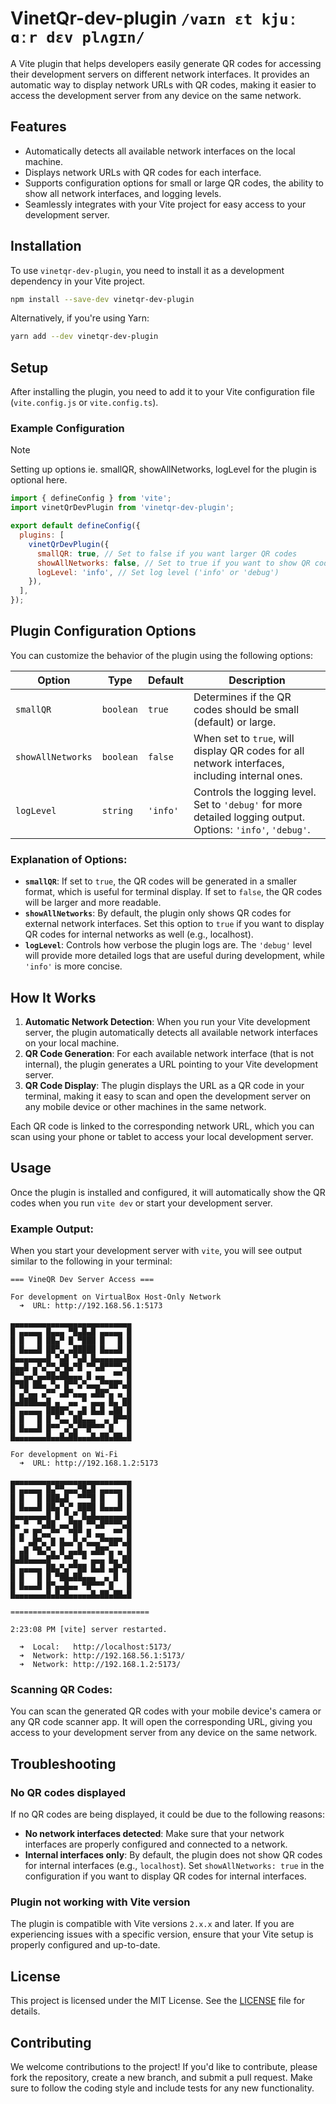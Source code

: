 # VinetQr-dev-plugin ```/vaɪn ɛt kjuː ɑːr dɛv plʌɡɪn/```

A Vite plugin that helps developers easily generate QR codes for accessing their development servers on different network interfaces. It provides an automatic way to display network URLs with QR codes, making it easier to access the development server from any device on the same network.

## Features

- Automatically detects all available network interfaces on the local machine.
- Displays network URLs with QR codes for each interface.
- Supports configuration options for small or large QR codes, the ability to show all network interfaces, and logging levels.
- Seamlessly integrates with your Vite project for easy access to your development server.

## Installation

To use `vinetqr-dev-plugin`, you need to install it as a development dependency in your Vite project.

```bash
npm install --save-dev vinetqr-dev-plugin
```

Alternatively, if you're using Yarn:

```bash
yarn add --dev vinetqr-dev-plugin
```

## Setup

After installing the plugin, you need to add it to your Vite configuration file (`vite.config.js` or `vite.config.ts`).

### Example Configuration
> [!NOTE]
> Setting up options ie. smallQR, showAllNetworks, logLevel  for the plugin is optional here.

```javascript
import { defineConfig } from 'vite';
import vinetQrDevPlugin from 'vinetqr-dev-plugin';

export default defineConfig({
  plugins: [
    vinetQrDevPlugin({
      smallQR: true, // Set to false if you want larger QR codes
      showAllNetworks: false, // Set to true if you want to show QR codes for internal network interfaces too
      logLevel: 'info', // Set log level ('info' or 'debug')
    }),
  ],
});
```

## Plugin Configuration Options

You can customize the behavior of the plugin using the following options:

| Option            | Type     | Default  | Description |
|-------------------|----------|----------|-------------|
| `smallQR`         | `boolean`| `true`   | Determines if the QR codes should be small (default) or large. |
| `showAllNetworks` | `boolean`| `false`  | When set to `true`, will display QR codes for all network interfaces, including internal ones. |
| `logLevel`        | `string` | `'info'` | Controls the logging level. Set to `'debug'` for more detailed logging output. Options: `'info'`, `'debug'`. |

### Explanation of Options:

- **`smallQR`**: If set to `true`, the QR codes will be generated in a smaller format, which is useful for terminal display. If set to `false`, the QR codes will be larger and more readable.
- **`showAllNetworks`**: By default, the plugin only shows QR codes for external network interfaces. Set this option to `true` if you want to display QR codes for internal networks as well (e.g., localhost).
- **`logLevel`**: Controls how verbose the plugin logs are. The `'debug'` level will provide more detailed logs that are useful during development, while `'info'` is more concise.

## How It Works

1. **Automatic Network Detection**: When you run your Vite development server, the plugin automatically detects all available network interfaces on your local machine.
2. **QR Code Generation**: For each available network interface (that is not internal), the plugin generates a URL pointing to your Vite development server.
3. **QR Code Display**: The plugin displays the URL as a QR code in your terminal, making it easy to scan and open the development server on any mobile device or other machines in the same network.

Each QR code is linked to the corresponding network URL, which you can scan using your phone or tablet to access your local development server.

## Usage

Once the plugin is installed and configured, it will automatically show the QR codes when you run `vite dev` or start your development server.

### Example Output:

When you start your development server with `vite`, you will see output similar to the following in your terminal:

```
=== VineQR Dev Server Access ===

For development on VirtualBox Host-Only Network
  ➜  URL: http://192.168.56.1:5173

▄▄▄▄▄▄▄▄▄▄▄▄▄▄▄▄▄▄▄▄▄▄▄▄▄▄▄
█ ▄▄▄▄▄ █▄▄▄ ▀█▄█▄█ ▄▄▄▄▄ █
█ █   █ ██▄▀ █ ▀███ █   █ █
█ █▄▄▄█ ██▀▄ ▄█████ █▄▄▄█ █
█▄▄▄▄▄▄▄█ ▀▄█ ▀▄█ █▄▄▄▄▄▄▄█
█▄▄█ ▄▀▄▀▀▄▀█▄▀█ ▀▀▄█▀▀▀▀▄█
█▀▀▄▄▀▄▄██▄██▄▄▄ █ ▄▄  ▀▀ █
█▀██ ██▄ ▀▄ █▀▀▄▀▄▄▄▀▀██▀▄█
█ ▄▀▄▄ ▄▀▀ ▄█▀▄▄▄ ▄██▀▄ ▄ █
█▄████▄▄█ ▄  ▄▄ ▀ ▄▄▄ █▄ ██
█ ▄▄▄▄▄ ████▀▄ ▄█ █▄█ ▄██ █
█ █   █ █ ▀▄▄ ██▄▄▄  ▄ █▀▀█
█ █▄▄▄█ █▀▀ ▄▀▄▀▀█▀▀▀ █   █
█▄▄▄▄▄▄▄█▄▄█▄██▄▄▄█▄██▄██▄█

For development on Wi-Fi
  ➜  URL: http://192.168.1.2:5173

▄▄▄▄▄▄▄▄▄▄▄▄▄▄▄▄▄▄▄▄▄▄▄▄▄▄▄
█ ▄▄▄▄▄ █▄▀▀▄▄▄▀█▄█ ▄▄▄▄▄ █
█ █   █ ███▄█  ▀▀▀█ █   █ █
█ █▄▄▄█ ██▄▀▄▀ ████ █▄▄▄█ █
█▄▄▄▄▄▄▄█ █ ▀▄▀ █▄█▄▄▄▄▄▄▄█
█▄ ▀  ▀▄██ ▄▄▀██ ▀▀▄█▀▀▀▀▄█
█ ▄▀ █▀▄▄▀▀  ▀█▀ █ ▄▄  ▀▀ █
█ ▀ ▄█▀▄ █ █▄▄▀▄▀▄▄▄▀▀██▀▄█
█ ▄█ ▀█▄▀▄ █ ▄▄█▄ ▄██▀▄ ▄ █
█▄██▄▄▄▄█▀▀ ▀▀▄ ▀ ▄▄▄ █▄ ██
█ ▄▄▄▄▄ ██▄▀▄▀▀██ █▄█ ▄█▀▄█
█ █   █ █ ▀██▄██▄▄▄  ▄ █  █
█ █▄▄▄█ █▀▄▄█▄▄ ▀█▀▀▀ █   █
█▄▄▄▄▄▄▄█▄█▄█▄▄▄▄▄█▄██▄██▄█

===============================

2:23:08 PM [vite] server restarted.

  ➜  Local:   http://localhost:5173/
  ➜  Network: http://192.168.56.1:5173/
  ➜  Network: http://192.168.1.2:5173/
```

### Scanning QR Codes:

You can scan the generated QR codes with your mobile device's camera or any QR code scanner app. It will open the corresponding URL, giving you access to your development server from any device on the same network.

## Troubleshooting

### No QR codes displayed

If no QR codes are being displayed, it could be due to the following reasons:
- **No network interfaces detected**: Make sure that your network interfaces are properly configured and connected to a network.
- **Internal interfaces only**: By default, the plugin does not show QR codes for internal interfaces (e.g., `localhost`). Set `showAllNetworks: true` in the configuration if you want to display QR codes for internal interfaces.

### Plugin not working with Vite version

The plugin is compatible with Vite versions `2.x.x` and later. If you are experiencing issues with a specific version, ensure that your Vite setup is properly configured and up-to-date.

## License

This project is licensed under the MIT License. See the [LICENSE](LICENSE) file for details.

## Contributing

We welcome contributions to the project! If you'd like to contribute, please fork the repository, create a new branch, and submit a pull request. Make sure to follow the coding style and include tests for any new functionality.
